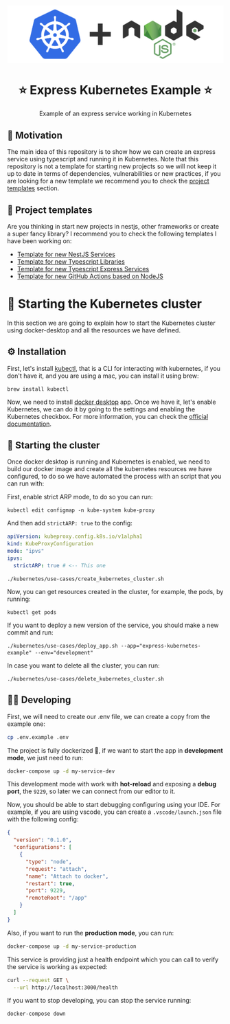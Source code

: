 <p align="center">
  <a href="https://kubernetes.io/" target="blank"><img src="images/k8s-nodejs.png" alt="NodeJS K8s Logo" width="512" /></a>
</p>

<h1 align="center">⭐ Express Kubernetes Example ⭐</h1>

<p align="center">
  Example of an express service working in Kubernetes
</p>

## 👀 Motivation

The main idea of this repository is to show how we can create an express service using typescript and running it in Kubernetes. Note that this repository is not a template for starting new projects so we will not keep it up to date in terms of dependencies, vulnerabilities or new practices, if you are looking for a new template we recommend you to check the [project templates](#-project-templates) section.

## 🤩 Project templates

Are you thinking in start new projects in nestjs, other frameworks or create a super fancy library? I recommend you to check the following templates I have been working on:

- [Template for new NestJS Services](https://github.com/AlbertHernandez/nestjs-service-template)
- [Template for new Typescript Libraries](https://github.com/AlbertHernandez/typescript-library-template)
- [Template for new Typescript Express Services](https://github.com/AlbertHernandez/express-kubernetes-example)
- [Template for new GitHub Actions based on NodeJS](https://github.com/AlbertHernandez/github-action-nodejs-template)

# 🐳 Starting the Kubernetes cluster

In this section we are going to explain how to start the Kubernetes cluster using docker-desktop and all the resources we have defined.

## ⚙️ Installation

First, let's install [kubectl](https://kubernetes.io/docs/reference/kubectl/introduction/), that is a CLI for interacting with kubernetes, if you don't have it, and you are using a mac, you can install it using brew:

```shell
brew install kubectl
```

Now, we need to install [docker desktop](https://www.docker.com/products/docker-desktop) app. Once we have it, let's enable Kubernetes, we can do it by going to the settings and enabling the Kubernetes checkbox. For more information, you can check the [official documentation](https://docs.docker.com/desktop/kubernetes/).

## 🚀 Starting the cluster

Once docker desktop is running and Kubernetes is enabled, we need to build our docker image and create all the kubernetes resources we have configured, to do so we have automated the process with an script that you can run with:

First, enable strict ARP mode, to do so you can run:

```shell
kubectl edit configmap -n kube-system kube-proxy
```

And then add `strictARP: true` to the config:

```yaml
apiVersion: kubeproxy.config.k8s.io/v1alpha1
kind: KubeProxyConfiguration
mode: "ipvs"
ipvs:
  strictARP: true # <-- This one
```

```shell
./kubernetes/use-cases/create_kubernetes_cluster.sh
```

Now, you can get resources created in the cluster, for example, the pods, by running:

```shell
kubectl get pods
```

If you want to deploy a new version of the service, you should make a new commit and run:

```shell
./kubernetes/use-cases/deploy_app.sh --app="express-kubernetes-example" --env="development"
```

In case you want to delete all the cluster, you can run:

```shell
./kubernetes/use-cases/delete_kubernetes_cluster.sh
```

## 🧑‍💻 Developing

First, we will need to create our .env file, we can create a copy from the example one:

```bash
cp .env.example .env
```

The project is fully dockerized 🐳, if we want to start the app in **development mode**, we just need to run:

```bash
docker-compose up -d my-service-dev
```

This development mode with work with **hot-reload** and exposing a **debug port**, the `9229`, so later we can connect from our editor to it.

Now, you should be able to start debugging configuring using your IDE. For example, if you are using vscode, you can create a `.vscode/launch.json` file with the following config:

```json
{
  "version": "0.1.0",
  "configurations": [
    {
      "type": "node",
      "request": "attach",
      "name": "Attach to docker",
      "restart": true,
      "port": 9229,
      "remoteRoot": "/app"
    }
  ]
}
```

Also, if you want to run the **production mode**, you can run:

```bash
docker-compose up -d my-service-production
```

This service is providing just a health endpoint which you can call to verify the service is working as expected:

```bash
curl --request GET \
  --url http://localhost:3000/health
```

If you want to stop developing, you can stop the service running:

```bash
docker-compose down
```
